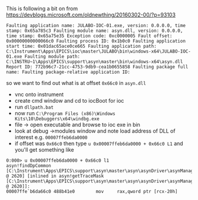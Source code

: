 This is following a bit on from https://devblogs.microsoft.com/oldnewthing/20160302-00/?p=93103
```
Faulting application name: JULABO-IOC-01.exe, version: 0.0.0.0, time stamp: 0x65a785c3 Faulting module name: asyn.dll, version: 0.0.0.0, time stamp: 0x65a75e35 Exception code: 0xc0000005 Fault offset: 0x00000000000066c0 Faulting process ID: 0x1b0c0 Faulting application start time: 0x01dac65ace0ce665 Faulting application path: C:\Instrument\Apps\EPICS\ioc\master\JULABO\bin\windows-x64\JULABO-IOC-01.exe Faulting module path: C:\INSTRU~1\Apps\EPICS\support\asyn\master\bin\windows-x64\asyn.dll Report ID: 772b96c7-21cc-4753-9db9-cea1b0655858 Faulting package full name: Faulting package-relative application ID:
```
so we want to find out what is at offset `0x66c0` in `asyn.dll`

* vnc onto instrument
* create cmd window and cd to iocBoot for ioc
* run `dllpath.bat`
* now run `C:\Program Files (x86)\Windows Kits\10\Debuggers\x64\windbg.exe`
* file -> open executable and browse to ioc exe in bin
* look at debug ->modules window and note load address of DLL of interest e.g. `00007ffeb6da0000`
* if offset was `0x66c0` then type `u 0x00007ffeb6da0000 + 0x66c0 L1` and you'll get something like
```
0:000> u 0x00007ffeb6da0000 + 0x66c0 l1
asyn!findDpCommon [C:\Instrument\Apps\EPICS\support\asyn\master\asyn\asynDriver\asynManager.c @ 2620] [inlined in asyn!getTraceMask [C:\Instrument\Apps\EPICS\support\asyn\master\asyn\asynDriver\asynManager.c @ 2620]]:
00007ffe`b6da66c0 488b41e0        mov     rax,qword ptr [rcx-20h]
```
